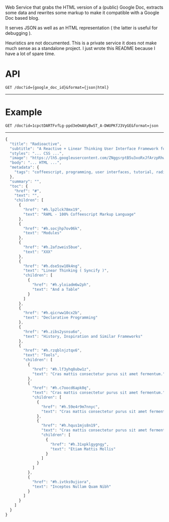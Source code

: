 
Web Service that grabs the HTML version of a (public) Google Doc, extracts some data and rewrites some markup to make it compatible with a Google Doc based blog.

It serves JSON as well as an HTML representation ( the latter is useful for debugging ).

Heuristics are not documented. This is a private service it does not make much sense as a standalone project. I just wrote this README because I have a lot of spare time.

# API

```shell
GET /doc?id={google_doc_id}&format={json|html}

```

---

# Example

```shell
GET /doc?id=1cpctDARTFvfLg-ppd3eOmAXyBwST_A-DWUPKfJ3VyGE&format=json
```
----

```javascript
{
  "title": "Radioactive",
  "subtitle": "A Reactive + Linear Thinking User Interface Framework for Coffeescript",
  "styles": "... CSS ...",
  "image": "https://lh5.googleusercontent.com/ZNggsrptB5u3xoRxJfArzpRhw8AyAC-DHwTAUl7XQjVjkMqTmeRbWvijs0BLLSV51wLk2QzrrJxlr1dEUeDCRIXsx9yS4-Pn6s9oEMhCzLbNotCC8Q",
  "body": "... HTML ...",
  "metadata": {
    "tags": "coffeescript, programming, user interfaces, tutorial, radioactive"
  },
  "summary": "",
  "toc": {
    "href": "#",
    "text": "",
    "children": [
      {
        "href": "#h.lp2lck78mx19",
        "text": "RAML - 100% Coffeescript Markup Language"
      },
      {
        "href": "#h.socjhp7ov06k",
        "text": "Modules"
      },
      {
        "href": "#h.2afzweis5bue",
        "text": "XXX"
      },
      {
        "href": "#h.dse5sw10k4ng",
        "text": "Linear Thinking ( Syncify )",
        "children": [
          {
            "href": "#h.yloiadm6w2ph",
            "text": "And a Table"
          }
        ]
      },
      {
        "href": "#h.qicrww10cx2b",
        "text": "Declarative Programming"
      },
      {
        "href": "#h.zibs2ysnsu6o",
        "text": "History, Inspiration and Similar Frameworks"
      },
      {
        "href": "#h.rzqblnjztqx6",
        "text": "Tools",
        "children": [
          {
            "href": "#h.lf3yhq8ubw1z",
            "text": "Cras mattis consectetur purus sit amet fermentum."
          },
          {
            "href": "#h.c7oocd6apk0q",
            "text": "Cras mattis consectetur purus sit amet fermentum.",
            "children": [
              {
                "href": "#h.59e4r9m7nnyc",
                "text": "Cras mattis consectetur purus sit amet fermentum."
              },
              {
                "href": "#h.hqus1mjs8n19",
                "text": "Cras mattis consectetur purus sit amet fermentum.",
                "children": [
                  {
                    "href": "#h.31xpklgygngy",
                    "text": "Etiam Mattis Mollis"
                  }
                ]
              }
            ]
          },
          {
            "href": "#h.ivtks9ujiora",
            "text": "Inceptos Nullam Quam Nibh"
          }
        ]
      }
    ]
  }
}

```

